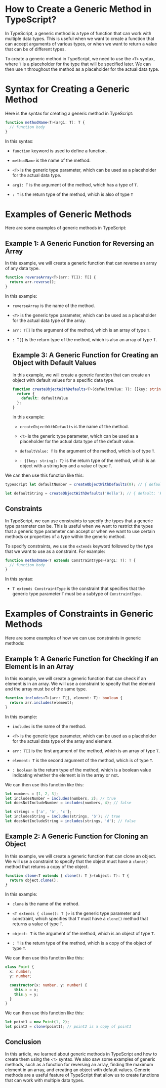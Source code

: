 # How to Create a Generic Method in TypeScript?

In TypeScript, a generic method is a type of function that can work with multiple data types. This is useful when we want to create a function that can accept arguments of various types, or when we want to return a value that can be of different types.

To create a generic method in TypeScript, we need to use the `<T>` syntax, where `T` is a placeholder for the type that will be specified later. We can then use `T` throughout the method as a placeholder for the actual data type.

# **Syntax for Creating a Generic Method**

Here is the syntax for creating a generic method in TypeScript:

```typescript
function methodName<T>(arg1: T): T {
  // function body
}
```

In this syntax:

* `function` keyword is used to define a function.
    
* `methodName` is the name of the method.
    
* `<T>` is the generic type parameter, which can be used as a placeholder for the actual data type.
    
* `arg1: T` is the argument of the method, which has a type of `T`.
    
* `: T` is the return type of the method, which is also of type `T`
    

# **Examples of Generic Methods**

Here are some examples of generic methods in TypeScript:

## **Example 1: A Generic Function for Reversing an Array**

In this example, we will create a generic function that can reverse an array of any data type.

```typescript
function reverseArray<T>(arr: T[]): T[] {
  return arr.reverse();
}
```

In this example:

* `reverseArray` is the name of the method.
    
* `<T>` is the generic type parameter, which can be used as a placeholder for the actual data type of the array.
    
* `arr: T[]` is the argument of the method, which is an array of type `T`.
    
* `: T[]` is the return type of the method, which is also an array of type T.
    
    ## **Example 3: A Generic Function for Creating an Object with Default Values**
    
    In this example, we will create a generic function that can create an object with default values for a specific data type.
    
    ```typescript
    function createObjectWithDefaults<T>(defaultValue: T): {[key: string]: T} {
      return {
        default: defaultValue
      };
    }
    ```
    
    In this example:
    
    * `createObjectWithDefaults` is the name of the method.
        
    * `<T>` is the generic type parameter, which can be used as a placeholder for the actual data type of the default value.
        
    * `defaultValue: T` is the argument of the method, which is of type `T`.
        
    * `: {[key: string]: T}` is the return type of the method, which is an object with a string key and a value of type `T`.
        

We can then use this function like this:

```typescript
typescript let defaultNumber = createObjectWithDefaults(0); // { default: 0 }

let defaultString = createObjectWithDefaults('Hello'); // { default: 'Hello'}
```

## Constraints

In TypeScript, we can use constraints to specify the types that a generic type parameter can be. This is useful when we want to restrict the types that a generic type parameter can accept or when we want to use certain methods or properties of a type within the generic method.

To specify constraints, we use the `extends` keyword followed by the type that we want to use as a constraint. For example:

```typescript
function methodName<T extends ConstraintType>(arg1: T): T {
  // function body
}
```

In this syntax:

* `T extends ConstraintType` is the constraint that specifies that the generic type parameter `T` must be a subtype of `ConstraintType`.
    

# **Examples of Constraints in Generic Methods**

Here are some examples of how we can use constraints in generic methods:

## **Example 1: A Generic Function for Checking if an Element is in an Array**

In this example, we will create a generic function that can check if an element is in an array. We will use a constraint to specify that the element and the array must be of the same type.

```typescript
function includes<T>(arr: T[], element: T): boolean {
  return arr.includes(element);
}
```

In this example:

* `includes` is the name of the method.
    
* `<T>` is the generic type parameter, which can be used as a placeholder for the actual data type of the array and element.
    
* `arr: T[]` is the first argument of the method, which is an array of type `T`.
    
* `element: T` is the second argument of the method, which is of type `T`.
    
* `: boolean` is the return type of the method, which is a boolean value indicating whether the element is in the array or not.
    

We can then use this function like this:

```typescript
let numbers = [1, 2, 3];
let includesNumber = includes(numbers, 2); // true
let doesNotIncludeNumber = includes(numbers, 4); // false

let strings = ['a', 'b', 'c'];
let includesString = includes(strings, 'b'); // true
let doesNotIncludeString = includes(strings, 'd'); // false
```

## **Example 2: A Generic Function for Cloning an Object**

In this example, we will create a generic function that can clone an object. We will use a constraint to specify that the object must have a `clone()` method that returns a copy of the object.

```typescript
function clone<T extends { clone(): T }>(object: T): T {
  return object.clone();
}
```

In this example:

* `clone` is the name of the method.
    
* `<T extends { clone(): T }>` is the generic type parameter and constraint, which specifies that `T` must have a `clone()` method that returns a value of type `T`.
    
* `object: T` is the argument of the method, which is an object of type `T`.
    
* `: T` is the return type of the method, which is a copy of the object of type `T`.
    

We can then use this function like this:

```typescript
class Point {
  x: number;
  y: number;

  constructor(x: number, y: number) {
    this.x = x;
    this.y = y;
  }
}
```

We can then use this function like this:

```typescript
let point1 = new Point(1, 2);
let point2 = clone(point1); // point2 is a copy of point1
```

## **Conclusion**

In this article, we learned about generic methods in TypeScript and how to create them using the `<T>` syntax. We also saw some examples of generic methods, such as a function for reversing an array, finding the maximum element in an array, and creating an object with default values. Generic methods are a useful feature of TypeScript that allow us to create functions that can work with multiple data types.